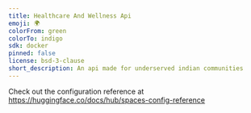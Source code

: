 ```yaml
---
title: Healthcare And Wellness Api
emoji: 🌍
colorFrom: green
colorTo: indigo
sdk: docker
pinned: false
license: bsd-3-clause
short_description: An api made for underserved indian communities
---
```


Check out the configuration reference at https://huggingface.co/docs/hub/spaces-config-reference

